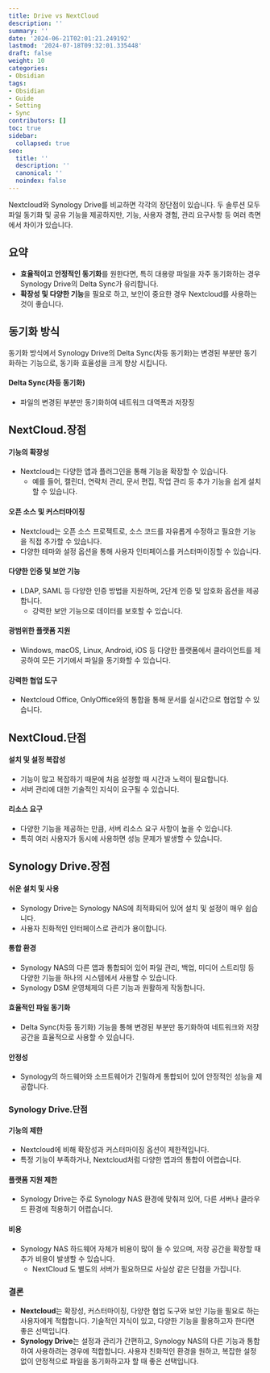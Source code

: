```yaml
---
title: Drive vs NextCloud
description: ''
summary: ''
date: '2024-06-21T02:01:21.249192'
lastmod: '2024-07-18T09:32:01.335448'
draft: false
weight: 10
categories:
- Obsidian
tags:
- Obsidian
- Guide
- Setting
- Sync
contributors: []
toc: true
sidebar:
  collapsed: true
seo:
  title: ''
  description: ''
  canonical: ''
  noindex: false
---
```

Nextcloud와 Synology Drive를 비교하면 각각의 장단점이 있습니다. 두 솔루션 모두 파일 동기화 및 공유 기능을 제공하지만, 기능, 사용자 경험, 관리 요구사항 등 여러 측면에서 차이가 있습니다.

## 요약

- **효율적이고 안정적인 동기화**를 원한다면, 특히 대용량 파일을 자주 동기화하는 경우 Synology Drive의 Delta Sync가 유리합니다.
- **확장성 및 다양한 기능**을 필요로 하고, 보안이 중요한 경우 Nextcloud를 사용하는 것이 좋습니다.

## 동기화 방식

동기화 방식에서 Synology Drive의 Delta Sync(차등 동기화)는 변경된 부분만 동기화하는 기능으로, 동기화 효율성을 크게 향상 시킵니다.
#### Delta Sync(차등 동기화)
- 파일의 변경된 부분만 동기화하여 네트워크 대역폭과 저장징

## NextCloud.장점

#### 기능의 확장성    
- Nextcloud는 다양한 앱과 플러그인을 통해 기능을 확장할 수 있습니다. 
	- 예를 들어, 캘린더, 연락처 관리, 문서 편집, 작업 관리 등 추가 기능을 쉽게 설치할 수 있습니다.
#### 오픈 소스 및 커스터마이징    
- Nextcloud는 오픈 소스 프로젝트로, 소스 코드를 자유롭게 수정하고 필요한 기능을 직접 추가할 수 있습니다.
- 다양한 테마와 설정 옵션을 통해 사용자 인터페이스를 커스터마이징할 수 있습니다.
#### 다양한 인증 및 보안 기능
- LDAP, SAML 등 다양한 인증 방법을 지원하며, 2단계 인증 및 암호화 옵션을 제공합니다.
    - 강력한 보안 기능으로 데이터를 보호할 수 있습니다.
#### 광범위한 플랫폼 지원    
- Windows, macOS, Linux, Android, iOS 등 다양한 플랫폼에서 클라이언트를 제공하여 모든 기기에서 파일을 동기화할 수 있습니다.
#### 강력한 협업 도구
- Nextcloud Office, OnlyOffice와의 통합을 통해 문서를 실시간으로 협업할 수 있습니다.

## NextCloud.단점

#### 설치 및 설정 복잡성
- 기능이 많고 복잡하기 때문에 처음 설정할 때 시간과 노력이 필요합니다.
- 서버 관리에 대한 기술적인 지식이 요구될 수 있습니다.
#### 리소스 요구    
- 다양한 기능을 제공하는 만큼, 서버 리소스 요구 사항이 높을 수 있습니다. 
- 특히 여러 사용자가 동시에 사용하면 성능 문제가 발생할 수 있습니다.

## Synology Drive.장점

#### 쉬운 설치 및 사용    
- Synology Drive는 Synology NAS에 최적화되어 있어 설치 및 설정이 매우 쉽습니다.
- 사용자 친화적인 인터페이스로 관리가 용이합니다.
#### 통합 환경    
- Synology NAS의 다른 앱과 통합되어 있어 파일 관리, 백업, 미디어 스트리밍 등 다양한 기능을 하나의 시스템에서 사용할 수 있습니다.
- Synology DSM 운영체제의 다른 기능과 원활하게 작동합니다.
#### 효율적인 파일 동기화    
- Delta Sync(차등 동기화) 기능을 통해 변경된 부분만 동기화하여 네트워크와 저장 공간을 효율적으로 사용할 수 있습니다.
#### 안정성
- Synology의 하드웨어와 소프트웨어가 긴밀하게 통합되어 있어 안정적인 성능을 제공합니다.
### Synology Drive.단점
#### 기능의 제한    
- Nextcloud에 비해 확장성과 커스터마이징 옵션이 제한적입니다.
- 특정 기능이 부족하거나, Nextcloud처럼 다양한 앱과의 통합이 어렵습니다.
#### 플랫폼 지원 제한    
- Synology Drive는 주로 Synology NAS 환경에 맞춰져 있어, 다른 서버나 클라우드 환경에 적용하기 어렵습니다.
#### 비용    
- Synology NAS 하드웨어 자체가 비용이 많이 들 수 있으며, 저장 공간을 확장할 때 추가 비용이 발생할 수 있습니다.
	- NextCloud 도 별도의 서버가 필요하므로 사실상 같은 단점을 가집니다.
### 결론
- **Nextcloud**는 확장성, 커스터마이징, 다양한 협업 도구와 보안 기능을 필요로 하는 사용자에게 적합합니다. 기술적인 지식이 있고, 다양한 기능을 활용하고자 한다면 좋은 선택입니다.
- **Synology Drive**는 설정과 관리가 간편하고, Synology NAS의 다른 기능과 통합하여 사용하려는 경우에 적합합니다. 사용자 친화적인 환경을 원하고, 복잡한 설정 없이 안정적으로 파일을 동기화하고자 할 때 좋은 선택입니다.

